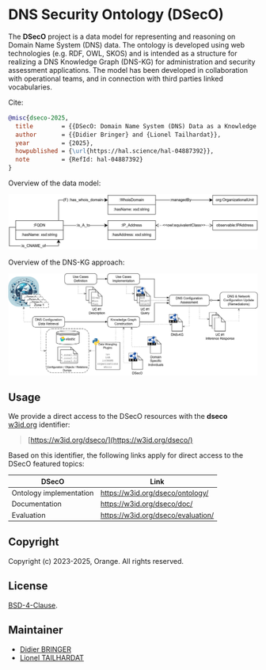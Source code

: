 # DNS Security Ontology (DSecO)

The **DSecO** project is a data model for representing and reasoning on Domain Name System (DNS) data.
The ontology is developed using web technologies (e.g. RDF, OWL, SKOS) and is intended as a structure for realizing a DNS Knowledge Graph (DNS-KG) for administration and security assessment applications.
The model has been developed in collaboration with operational teams, and in connection with third parties linked vocabularies.

Cite:

```bibtex
@misc{dseco-2025,
  title        = {{DSecO: Domain Name System (DNS) Data as a Knowledge Graph for Enhanced Security Analysis}},
  author       = {{Didier Bringer} and {Lionel Tailhardat}},
  year         = {2025},
  howpublished = {\url{https://hal.science/hal-04887392}},
  note         = {RefId: hal-04887392}
}
```

Overview of the data model:

![DSecO diagram](docs/diagrams/dseco-overview.png)

Overview of the DNS-KG approach:

![DNS-KG approach](docs/diagrams/dns-kg-workflow.png)

## Usage

We provide a direct access to the DSecO resources with the **dseco** [w3id.org](https://w3id.org/) identifier:
> [https://w3id.org/dseco/](https://w3id.org/dseco/)

Based on this identifier, the following links apply for direct access to the DSecO featured topics:

| DSecO                    | Link                               |
|--------------------------|------------------------------------|
| Ontology implementation  | https://w3id.org/dseco/ontology/   |
| Documentation            | https://w3id.org/dseco/doc/        |
| Evaluation               | https://w3id.org/dseco/evaluation/ |


## Copyright

Copyright (c) 2023-2025, Orange. All rights reserved.

## License

[BSD-4-Clause](LICENSE.txt).

## Maintainer

* [Didier BRINGER](mailto:didier.bringer@orange.com)
* [Lionel TAILHARDAT](mailto:lionel.tailhardat@orange.com)
